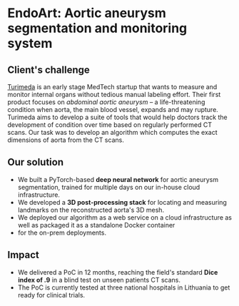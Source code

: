# EndoArt: Aortic aneurysm segmentation and monitoring system

## Client's challenge

[Turimeda](https://www.turimeda.com/) is an early stage MedTech startup that wants to measure and monitor internal organs without tedious manual labeling effort. Their first product focuses on *abdominal aortic aneurysm* – a life-threatening condition when aorta, the main blood vessel, expands and may rupture. Turimeda aims to develop a suite of tools that would help doctors track the development of condition over time based on regularly performed CT scans. Our task was to develop an algorithm which computes the exact dimensions of aorta from the CT scans.

## Our solution

- We built a PyTorch-based **deep neural network** for aortic aneurysm segmentation, trained for multiple days on our in-house cloud infrastructure.
- We developed a **3D post-processing stack** for locating and measuring landmarks on the reconstructed aorta's 3D mesh.
- We deployed our algorithm as a web service on a cloud infrastructure as well as packaged it as a standalone Docker container
- for the on-prem deployments.

## Impact

- We delivered a PoC in 12 months, reaching the field's standard **Dice index of .9** in a blind test on unseen patients CT scans.
- The PoC is currently tested at three national hospitals in Lithuania to get ready for clinical trials.